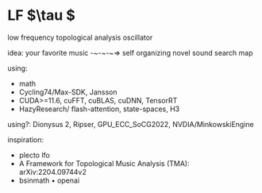# LF $\tau $
low frequency topological analysis oscillator

idea: your favorite music -~-~-~=> self organizing novel sound search map

using: 
* math
* Cycling74/Max-SDK, Jansson
* CUDA>=11.6, cuFFT, cuBLAS, cuDNN, TensorRT
* HazyResearch/ flash-attention, state-spaces, H3

using?: Dionysus 2, Ripser, GPU_ECC_SoCG2022, NVDIA/MinkowskiEngine

inspiration: 
* plecto lfo
* A Framework for Topological Music Analysis (TMA): arXiv:2204.09744v2
* bsinmath $\bullet$ openai
